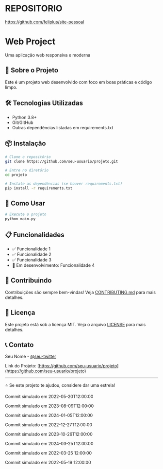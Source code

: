 # REPOSITORIO

https://github.com/feliplus/site-pessoal

# Web Project

Uma aplicação web responsiva e moderna

## 🚀 Sobre o Projeto

Este é um projeto web desenvolvido com foco em boas práticas e código limpo.

## 🛠️ Tecnologias Utilizadas

- Python 3.8+
- Git/GitHub
- Outras dependências listadas em requirements.txt

## 📦 Instalação

```bash
# Clone o repositório
git clone https://github.com/seu-usuario/projeto.git

# Entre no diretório
cd projeto

# Instale as dependências (se houver requirements.txt)
pip install -r requirements.txt
```

## 🎯 Como Usar

```bash
# Execute o projeto
python main.py
```

## 📋 Funcionalidades

- ✅ Funcionalidade 1
- ✅ Funcionalidade 2
- ✅ Funcionalidade 3
- 🔄 Em desenvolvimento: Funcionalidade 4

## 🤝 Contribuindo

Contribuições são sempre bem-vindas! Veja [CONTRIBUTING.md](CONTRIBUTING.md) para mais detalhes.

## 📄 Licença

Este projeto está sob a licença MIT. Veja o arquivo [LICENSE](LICENSE) para mais detalhes.

## 📞 Contato

Seu Nome - [@seu-twitter](https://twitter.com/seu-twitter)

Link do Projeto: [https://github.com/seu-usuario/projeto](https://github.com/seu-usuario/projeto)

---

⭐ Se este projeto te ajudou, considere dar uma estrela!

Commit simulado em 2022-05-20T12:00:00

Commit simulado em 2023-08-09T12:00:00

Commit simulado em 2024-01-05T12:00:00

Commit simulado em 2022-12-27T12:00:00

Commit simulado em 2023-10-26T12:00:00

Commit simulado em 2024-03-25T12:00:00

Commit simulado em 2022-03-25 12:00:00

Commit simulado em 2022-05-19 12:00:00
